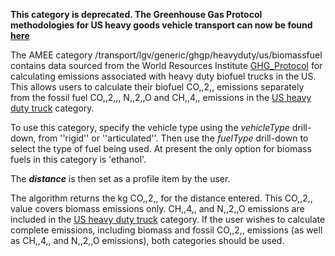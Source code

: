 **This category is deprecated. The Greenhouse Gas Protocol methodologies
for US heavy goods vehicle transport can now be found
[here](US_road_transport_by_Greenhouse_Gas_Protocol)**

The AMEE category /transport/lgv/generic/ghgp/heavyduty/us/biomassfuel
contains data sourced from the World Resources Institute
[GHG\_Protocol](http://www.ghgprotocol.org/calculation-tools/all-tools)
for calculating emissions associated with heavy duty biofuel trucks in
the US. This allows users to calculate their biofuel CO,,2,, emissions
separately from the fossil fuel CO,,2,,, N,,2,,O and CH,,4,, emissions
in the [US heavy duty truck](US_heavy_duty_truck) category.

To use this category, specify the vehicle type using the *vehicleType*
drill-down, from ''rigid'' or ''articulated''. Then use the *fuelType*
drill-down to select the type of fuel being used. At present the only
option for biomass fuels in this category is 'ethanol'.

The ***distance*** is then set as a profile item by the user.

The algorithm returns the kg CO,,2,, for the distance entered. This
CO,,2,, value covers biomass emissions only. CH,,4,, and N,,2,,O
emissions are included in the [US heavy duty truck](US_heavy_duty_truck)
category. If the user wishes to calculate complete emissions, including
biomass and fossil CO,,2,, emissions (as well as CH,,4,, and N,,2,,O
emissions), both categories should be used.
